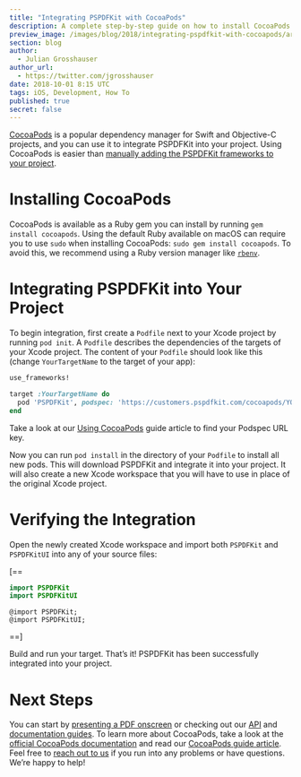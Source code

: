```yaml
---
title: "Integrating PSPDFKit with CocoaPods"
description: A complete step-by-step guide on how to install CocoaPods and integrate PSPDFKit.
preview_image: /images/blog/2018/integrating-pspdfkit-with-cocoapods/article-header.png
section: blog
author:
  - Julian Grosshauser
author_url:
  - https://twitter.com/jgrosshauser
date: 2018-10-01 8:15 UTC
tags: iOS, Development, How To
published: true
secret: false
---
```


[CocoaPods][CocoaPods] is a popular dependency manager for Swift and Objective-C projects, and you can use it to integrate PSPDFKit into your project. Using CocoaPods is easier than [manually adding the PSPDFKit frameworks to your project][PSPDFKit Guides Integrating PSPDFKit].

# Installing CocoaPods

CocoaPods is available as a Ruby gem you can install by running `gem install cocoapods`. Using the default Ruby available on macOS can require you to use `sudo` when installing CocoaPods: `sudo gem install cocoapods`. To avoid this, we recommend using a Ruby version manager like [`rbenv`][rbenv].

# Integrating PSPDFKit into Your Project

To begin integration, first create a `Podfile` next to your Xcode project by running `pod init`. A `Podfile` describes the dependencies of the targets of your Xcode project. The content of your `Podfile` should look like this (change `YourTargetName` to the target of your app):

```ruby
use_frameworks!

target :YourTargetName do
  pod 'PSPDFKit', podspec: 'https://customers.pspdfkit.com/cocoapods/YOUR_COCOAPODS_KEY_GOES_HERE/pspdfkit/latest.podspec'
end
```

Take a look at our [Using CocoaPods][PSPDFKit Guides Podspec URL Key] guide article to find your Podspec URL key.

Now you can run `pod install` in the directory of your `Podfile` to install all new pods. This will download PSPDFKit and integrate it into your project. It will also create a new Xcode workspace that you will have to use in place of the original Xcode project.

# Verifying the Integration

Open the newly created Xcode workspace and import both `PSPDFKit` and `PSPDFKitUI` into any of your source files:

[==
```swift
import PSPDFKit
import PSPDFKitUI
```

```objc
@import PSPDFKit;
@import PSPDFKitUI;
```
==]

Build and run your target. That’s it! PSPDFKit has been successfully integrated into your project.

# Next Steps

You can start by [presenting a PDF onscreen][PSPDFKit Guides PSPDFViewController] or checking out our [API][] and [documentation guides][]. To learn more about CocoaPods, take a look at the [official CocoaPods documentation][] and read our [CocoaPods guide article][PSPDFKit Guides Using CocoaPods]. Feel free to [reach out to us][Support] if you run into any problems or have questions. We’re happy to help!

[CocoaPods]: https://cocoapods.org/
[PSPDFKit Guides Integrating PSPDFKit]: https://pspdfkit.com/guides/ios/current/getting-started/integrating-pspdfkit
[rbenv]: https://github.com/rbenv/rbenv
[PSPDFKit Guides Podspec URL Key]: https://pspdfkit.com/guides/ios/current/getting-started/using-cocoapods/#where-do-i-find-the-podspec-url-key
[PSPDFKit Guides PSPDFViewController]: https://pspdfkit.com/guides/ios/current/getting-started/integrating-pspdfkit/#sample-code-for-code-pspdfviewcontroller-code
[API]: https://pspdfkit.com/api/ios
[documentation guides]: https://pspdfkit.com/guides/ios/current
[official CocoaPods documentation]: https://guides.cocoapods.org/using/using-cocoapods.html
[PSPDFKit Guides Using CocoaPods]: https://pspdfkit.com/guides/ios/current/getting-started/using-cocoapods
[Support]: https://support.pspdfkit.com/hc/en-us/requests/new
